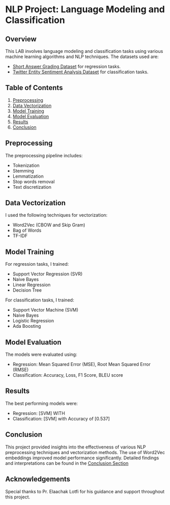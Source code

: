 # NLP Project: Language Modeling and Classification

## Overview
This LAB involves language modeling and classification tasks using various machine learning algorithms and NLP techniques. The datasets used are:
- [Short Answer Grading Dataset](https://github.com/dbbrandt/short_answer_granding_capstone_project/blob/master/data/sag/answers.csv) for regression tasks.
- [Twitter Entity Sentiment Analysis Dataset](https://www.kaggle.com/datasets/jp797498e/twitter-entity-sentiment-analysis) for classification tasks.

## Table of Contents
1. [Preprocessing](#preprocessing)
2. [Data Vectorization](#data-vectorization)
3. [Model Training](#model-training)
4. [Model Evaluation](#model-evaluation)
5. [Results](#results)
6. [Conclusion](#conclusion)

## Preprocessing
The preprocessing pipeline includes:
- Tokenization
- Stemming
- Lemmatization
- Stop words removal
- Text discretization

## Data Vectorization
I used the following techniques for vectorization:
- Word2Vec (CBOW and Skip Gram)
- Bag of Words
- TF-IDF

## Model Training
For regression tasks, I trained:
- Support Vector Regression (SVR)
- Naive Bayes
- Linear Regression
- Decision Tree

For classification tasks, I trained:
- Support Vector Machine (SVM)
- Naive Bayes
- Logistic Regression
- Ada Boosting

## Model Evaluation
The models were evaluated using:
- Regression: Mean Squared Error (MSE), Root Mean Squared Error (RMSE)
- Classification: Accuracy, Loss, F1 Score, BLEU score

## Results
The best performing models were:
- Regression: [SVM] WITH
- Classification: [SVM] with Accuracy of [0.537] 

## Conclusion
This project provided insights into the effectiveness of various NLP preprocessing techniques and vectorization methods. The use of Word2Vec embeddings improved model performance significantly. Detailed findings and interpretations can be found in the [Conclusion Section](#conclusion)

## Acknowledgements
Special thanks to Pr. Elaachak Lotfi for his guidance and support throughout this project.
